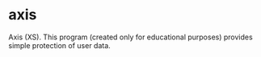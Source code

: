# axis
Axis (XS). This program (created only for educational purposes) provides simple protection of user data. 

